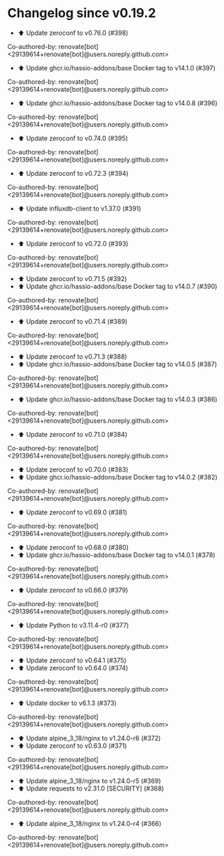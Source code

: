 # Changelog since v0.19.2
- ⬆️ Update zeroconf to v0.76.0 (#398)

Co-authored-by: renovate[bot] <29139614+renovate[bot]@users.noreply.github.com> 
- ⬆️ Update ghcr.io/hassio-addons/base Docker tag to v14.1.0 (#397)

Co-authored-by: renovate[bot] <29139614+renovate[bot]@users.noreply.github.com> 
- ⬆️ Update ghcr.io/hassio-addons/base Docker tag to v14.0.8 (#396)

Co-authored-by: renovate[bot] <29139614+renovate[bot]@users.noreply.github.com> 
- ⬆️ Update zeroconf to v0.74.0 (#395)

Co-authored-by: renovate[bot] <29139614+renovate[bot]@users.noreply.github.com> 
- ⬆️ Update zeroconf to v0.72.3 (#394)

Co-authored-by: renovate[bot] <29139614+renovate[bot]@users.noreply.github.com> 
- ⬆️ Update influxdb-client to v1.37.0 (#391)

Co-authored-by: renovate[bot] <29139614+renovate[bot]@users.noreply.github.com> 
- ⬆️ Update zeroconf to v0.72.0 (#393)

Co-authored-by: renovate[bot] <29139614+renovate[bot]@users.noreply.github.com> 
- ⬆️ Update zeroconf to v0.71.5 (#392) 
- ⬆️ Update ghcr.io/hassio-addons/base Docker tag to v14.0.7 (#390)

Co-authored-by: renovate[bot] <29139614+renovate[bot]@users.noreply.github.com> 
- ⬆️ Update zeroconf to v0.71.4 (#389)

Co-authored-by: renovate[bot] <29139614+renovate[bot]@users.noreply.github.com> 
- ⬆️ Update zeroconf to v0.71.3 (#388) 
- ⬆️ Update ghcr.io/hassio-addons/base Docker tag to v14.0.5 (#387)

Co-authored-by: renovate[bot] <29139614+renovate[bot]@users.noreply.github.com> 
- ⬆️ Update ghcr.io/hassio-addons/base Docker tag to v14.0.3 (#386)

Co-authored-by: renovate[bot] <29139614+renovate[bot]@users.noreply.github.com> 
- ⬆️ Update zeroconf to v0.71.0 (#384)

Co-authored-by: renovate[bot] <29139614+renovate[bot]@users.noreply.github.com> 
- ⬆️ Update zeroconf to v0.70.0 (#383) 
- ⬆️ Update ghcr.io/hassio-addons/base Docker tag to v14.0.2 (#382)

Co-authored-by: renovate[bot] <29139614+renovate[bot]@users.noreply.github.com> 
- ⬆️ Update zeroconf to v0.69.0 (#381)

Co-authored-by: renovate[bot] <29139614+renovate[bot]@users.noreply.github.com> 
- ⬆️ Update zeroconf to v0.68.0 (#380) 
- ⬆️ Update ghcr.io/hassio-addons/base Docker tag to v14.0.1 (#378)

Co-authored-by: renovate[bot] <29139614+renovate[bot]@users.noreply.github.com> 
- ⬆️ Update zeroconf to v0.66.0 (#379)

Co-authored-by: renovate[bot] <29139614+renovate[bot]@users.noreply.github.com> 
- ⬆️ Update Python to v3.11.4-r0 (#377)

Co-authored-by: renovate[bot] <29139614+renovate[bot]@users.noreply.github.com> 
- ⬆️ Update zeroconf to v0.64.1 (#375) 
- ⬆️ Update zeroconf to v0.64.0 (#374)

Co-authored-by: renovate[bot] <29139614+renovate[bot]@users.noreply.github.com> 
- ⬆️ Update docker to v6.1.3 (#373)

Co-authored-by: renovate[bot] <29139614+renovate[bot]@users.noreply.github.com> 
- ⬆️ Update alpine_3_18/nginx to v1.24.0-r6 (#372) 
- ⬆️ Update zeroconf to v0.63.0 (#371)

Co-authored-by: renovate[bot] <29139614+renovate[bot]@users.noreply.github.com> 
- ⬆️ Update alpine_3_18/nginx to v1.24.0-r5 (#369) 
- ⬆️ Update requests to v2.31.0 [SECURITY] (#368)

Co-authored-by: renovate[bot] <29139614+renovate[bot]@users.noreply.github.com> 
- ⬆️ Update alpine_3_18/nginx to v1.24.0-r4 (#366)

Co-authored-by: renovate[bot] <29139614+renovate[bot]@users.noreply.github.com> 
